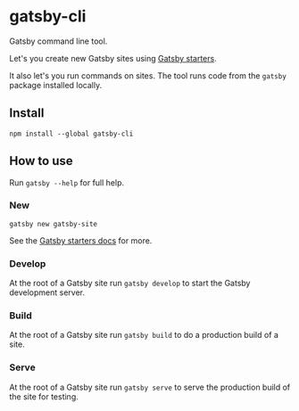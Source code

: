 # gatsby-cli

Gatsby command line tool.

Let's you create new Gatsby sites using [Gatsby starters](https://www.gatsbyjs.org/docs/gatsby-starters/).

It also let's you run commands on sites. The tool runs code from the `gatsby` package installed locally.

## Install

`npm install --global gatsby-cli`

## How to use

Run `gatsby --help` for full help.

### New

`gatsby new gatsby-site`

See the [Gatsby starters docs](https://www.gatsbyjs.org/docs/gatsby-starters/) for more.

### Develop

At the root of a Gatsby site run `gatsby develop` to start the Gatsby development server.

### Build

At the root of a Gatsby site run `gatsby build` to do a production build of a site.

### Serve

At the root of a Gatsby site run `gatsby serve` to serve the production build of the site for testing.